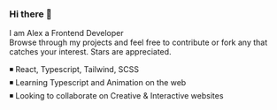 ### Hi there 👋
I am Alex a Frontend Developer  
Browse through my projects and feel free to contribute or fork any that catches your interest. Stars are appreciated.  
  
 ◾ React, Typescript, Tailwind, SCSS  
 ◾ Learning Typescript and Animation on the web  
 ◾ Looking to collaborate on Creative & Interactive websites 
